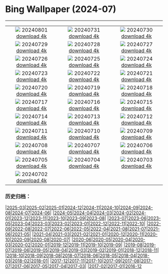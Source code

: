 # Bing Wallpaper (2024-07)
**************
| | | |
| :----: | :----: | :----: |
| ![](https://www.bing.com/th?id=OHR.KaptaiLake_EN-IN2191483743_1920x1080.jpg) 20240801 [download 4k](https://www.bing.com/th?id=OHR.KaptaiLake_EN-IN2191483743_UHD.jpg) | ![](https://www.bing.com/th?id=OHR.HoodoosBryce_EN-IN0026851942_1920x1080.jpg) 20240731 [download 4k](https://www.bing.com/th?id=OHR.HoodoosBryce_EN-IN0026851942_UHD.jpg) | ![](https://www.bing.com/th?id=OHR.GimignanoTuscany_EN-IN4247147407_1920x1080.jpg) 20240730 [download 4k](https://www.bing.com/th?id=OHR.GimignanoTuscany_EN-IN4247147407_UHD.jpg) |
| ![](https://www.bing.com/th?id=OHR.CorbettTigers_EN-IN5057550276_1920x1080.jpg) 20240729 [download 4k](https://www.bing.com/th?id=OHR.CorbettTigers_EN-IN5057550276_UHD.jpg) | ![](https://www.bing.com/th?id=OHR.BeachHutsSweden_EN-IN3846650845_1920x1080.jpg) 20240728 [download 4k](https://www.bing.com/th?id=OHR.BeachHutsSweden_EN-IN3846650845_UHD.jpg) | ![](https://www.bing.com/th?id=OHR.RhinelandVineyards_EN-IN4193963890_1920x1080.jpg) 20240727 [download 4k](https://www.bing.com/th?id=OHR.RhinelandVineyards_EN-IN4193963890_UHD.jpg) |
| ![](https://www.bing.com/th?id=OHR.KargilMemorial_EN-IN8142573327_1920x1080.jpg) 20240726 [download 4k](https://www.bing.com/th?id=OHR.KargilMemorial_EN-IN8142573327_UHD.jpg) | ![](https://www.bing.com/th?id=OHR.SmokyMountainTrail_EN-IN0121082113_1920x1080.jpg) 20240725 [download 4k](https://www.bing.com/th?id=OHR.SmokyMountainTrail_EN-IN0121082113_UHD.jpg) | ![](https://www.bing.com/th?id=OHR.SheepCousins_EN-IN5841559829_1920x1080.jpg) 20240724 [download 4k](https://www.bing.com/th?id=OHR.SheepCousins_EN-IN5841559829_UHD.jpg) |
| ![](https://www.bing.com/th?id=OHR.MethoniCastle_EN-IN6995431738_1920x1080.jpg) 20240723 [download 4k](https://www.bing.com/th?id=OHR.MethoniCastle_EN-IN6995431738_UHD.jpg) | ![](https://www.bing.com/th?id=OHR.ElloraCavesMH_EN-IN9734367387_1920x1080.jpg) 20240722 [download 4k](https://www.bing.com/th?id=OHR.ElloraCavesMH_EN-IN9734367387_UHD.jpg) | ![](https://www.bing.com/th?id=OHR.ZanzibarBoats_EN-IN4365742596_1920x1080.jpg) 20240721 [download 4k](https://www.bing.com/th?id=OHR.ZanzibarBoats_EN-IN4365742596_UHD.jpg) |
| ![](https://www.bing.com/th?id=OHR.MineralMoon_EN-IN9361063674_1920x1080.jpg) 20240720 [download 4k](https://www.bing.com/th?id=OHR.MineralMoon_EN-IN9361063674_UHD.jpg) | ![](https://www.bing.com/th?id=OHR.YoungJaguar_EN-IN3771958694_1920x1080.jpg) 20240719 [download 4k](https://www.bing.com/th?id=OHR.YoungJaguar_EN-IN3771958694_UHD.jpg) | ![](https://www.bing.com/th?id=OHR.MayotteCoral_EN-IN3541373607_1920x1080.jpg) 20240718 [download 4k](https://www.bing.com/th?id=OHR.MayotteCoral_EN-IN3541373607_UHD.jpg) |
| ![](https://www.bing.com/th?id=OHR.MedievalRothenburg_EN-IN3166503485_1920x1080.jpg) 20240717 [download 4k](https://www.bing.com/th?id=OHR.MedievalRothenburg_EN-IN3166503485_UHD.jpg) | ![](https://www.bing.com/th?id=OHR.HammockCamping_EN-IN2367011958_1920x1080.jpg) 20240716 [download 4k](https://www.bing.com/th?id=OHR.HammockCamping_EN-IN2367011958_UHD.jpg) | ![](https://www.bing.com/th?id=OHR.TateishiPark_EN-IN9733056165_1920x1080.jpg) 20240715 [download 4k](https://www.bing.com/th?id=OHR.TateishiPark_EN-IN9733056165_UHD.jpg) |
| ![](https://www.bing.com/th?id=OHR.SilkyShark_EN-IN8852758594_1920x1080.jpg) 20240714 [download 4k](https://www.bing.com/th?id=OHR.SilkyShark_EN-IN8852758594_UHD.jpg) | ![](https://www.bing.com/th?id=OHR.CappadociaRocks_EN-IN8308543174_1920x1080.jpg) 20240713 [download 4k](https://www.bing.com/th?id=OHR.CappadociaRocks_EN-IN8308543174_UHD.jpg) | ![](https://www.bing.com/th?id=OHR.RainierWildflowers_EN-IN6153414101_1920x1080.jpg) 20240712 [download 4k](https://www.bing.com/th?id=OHR.RainierWildflowers_EN-IN6153414101_UHD.jpg) |
| ![](https://www.bing.com/th?id=OHR.GangiSicily_EN-IN6038695994_1920x1080.jpg) 20240711 [download 4k](https://www.bing.com/th?id=OHR.GangiSicily_EN-IN6038695994_UHD.jpg) | ![](https://www.bing.com/th?id=OHR.CollaredAracari_EN-IN5723111528_1920x1080.jpg) 20240710 [download 4k](https://www.bing.com/th?id=OHR.CollaredAracari_EN-IN5723111528_UHD.jpg) | ![](https://www.bing.com/th?id=OHR.TalampayaNP_EN-IN9969060729_1920x1080.jpg) 20240709 [download 4k](https://www.bing.com/th?id=OHR.TalampayaNP_EN-IN9969060729_UHD.jpg) |
| ![](https://www.bing.com/th?id=OHR.NorwayBlueberries_EN-IN9622921626_1920x1080.jpg) 20240708 [download 4k](https://www.bing.com/th?id=OHR.NorwayBlueberries_EN-IN9622921626_UHD.jpg) | ![](https://www.bing.com/th?id=OHR.YenBaiTerraces_EN-IN9423003053_1920x1080.jpg) 20240707 [download 4k](https://www.bing.com/th?id=OHR.YenBaiTerraces_EN-IN9423003053_UHD.jpg) | ![](https://www.bing.com/th?id=OHR.ConwyRiver_EN-IN8974486695_1920x1080.jpg) 20240706 [download 4k](https://www.bing.com/th?id=OHR.ConwyRiver_EN-IN8974486695_UHD.jpg) |
| ![](https://www.bing.com/th?id=OHR.NoahBeach_EN-IN8682200105_1920x1080.jpg) 20240705 [download 4k](https://www.bing.com/th?id=OHR.NoahBeach_EN-IN8682200105_UHD.jpg) | ![](https://www.bing.com/th?id=OHR.KeralaSummer_EN-IN8339171901_1920x1080.jpg) 20240704 [download 4k](https://www.bing.com/th?id=OHR.KeralaSummer_EN-IN8339171901_UHD.jpg) | ![](https://www.bing.com/th?id=OHR.MeerkatManor_EN-IN8030536163_1920x1080.jpg) 20240703 [download 4k](https://www.bing.com/th?id=OHR.MeerkatManor_EN-IN8030536163_UHD.jpg) |
| ![](https://www.bing.com/th?id=OHR.ItalicaRuins_EN-IN7625105640_1920x1080.jpg) 20240702 [download 4k](https://www.bing.com/th?id=OHR.ItalicaRuins_EN-IN7625105640_UHD.jpg) |  |  |

### 历史归档：

|[2025-03](/2025-03/2025-03.md)|[2025-02](/2025-02/2025-02.md)|[2025-01](/2025-01/2025-01.md)|[2024-12](/2024-12/2024-12.md)|[2024-11](/2024-11/2024-11.md)|[2024-10](/2024-10/2024-10.md)|[2024-09](/2024-09/2024-09.md)|[2024-08](/2024-08/2024-08.md)|[2024-07](/2024-07/2024-07.md)|[2024-06](/2024-06/2024-06.md)|
|[2024-05](/2024-05/2024-05.md)|[2024-04](/2024-04/2024-04.md)|[2024-03](/2024-03/2024-03.md)|[2024-02](/2024-02/2024-02.md)|[2024-01](/2024-01/2024-01.md)|[2023-12](/2023-12/2023-12.md)|[2023-11](/2023-11/2023-11.md)|[2023-10](/2023-10/2023-10.md)|[2023-09](/2023-09/2023-09.md)|[2023-08](/2023-08/2023-08.md)|
|[2023-07](/2023-07/2023-07.md)|[2023-06](/2023-06/2023-06.md)|[2023-05](/2023-05/2023-05.md)|[2023-04](/2023-04/2023-04.md)|[2023-03](/2023-03/2023-03.md)|[2023-02](/2023-02/2023-02.md)|[2023-01](/2023-01/2023-01.md)|[2022-12](/2022-12/2022-12.md)|[2022-11](/2022-11/2022-11.md)|[2022-10](/2022-10/2022-10.md)|
|[2022-09](/2022-09/2022-09.md)|[2022-08](/2022-08/2022-08.md)|[2022-07](/2022-07/2022-07.md)|[2022-06](/2022-06/2022-06.md)|[2022-05](/2022-05/2022-05.md)|[2022-04](/2022-04/2022-04.md)|[2021-08](/2021-08/2021-08.md)|[2021-07](/2021-07/2021-07.md)|[2021-06](/2021-06/2021-06.md)|[2021-05](/2021-05/2021-05.md)|
|[2021-04](/2021-04/2021-04.md)|[2021-03](/2021-03/2021-03.md)|[2021-02](/2021-02/2021-02.md)|[2021-01](/2021-01/2021-01.md)|[2020-12](/2020-12/2020-12.md)|[2020-11](/2020-11/2020-11.md)|[2020-10](/2020-10/2020-10.md)|[2020-09](/2020-09/2020-09.md)|[2020-08](/2020-08/2020-08.md)|[2020-07](/2020-07/2020-07.md)|
|[2020-06](/2020-06/2020-06.md)|[2020-05](/2020-05/2020-05.md)|[2020-04](/2020-04/2020-04.md)|[2020-03](/2020-03/2020-03.md)|[2020-02](/2020-02/2020-02.md)|[2020-01](/2020-01/2020-01.md)|[2019-12](/2019-12/2019-12.md)|[2019-11](/2019-11/2019-11.md)|[2019-10](/2019-10/2019-10.md)|[2019-09](/2019-09/2019-09.md)|
|[2019-08](/2019-08/2019-08.md)|[2019-07](/2019-07/2019-07.md)|[2019-06](/2019-06/2019-06.md)|[2019-05](/2019-05/2019-05.md)|[2019-04](/2019-04/2019-04.md)|[2019-03](/2019-03/2019-03.md)|[2019-02](/2019-02/2019-02.md)|[2019-01](/2019-01/2019-01.md)|[2018-12](/2018-12/2018-12.md)|[2018-11](/2018-11/2018-11.md)|
|[2018-10](/2018-10/2018-10.md)|[2018-09](/2018-09/2018-09.md)|[2018-08](/2018-08/2018-08.md)|[2018-07](/2018-07/2018-07.md)|[2018-06](/2018-06/2018-06.md)|[2018-05](/2018-05/2018-05.md)|[2018-04](/2018-04/2018-04.md)|[2018-03](/2018-03/2018-03.md)|[2018-02](/2018-02/2018-02.md)|[2018-01](/2018-01/2018-01.md)|
|[2017-12](/2017-12/2017-12.md)|[2017-11](/2017-11/2017-11.md)|[2017-10](/2017-10/2017-10.md)|[2017-09](/2017-09/2017-09.md)|[2017-08](/2017-08/2017-08.md)|[2017-07](/2017-07/2017-07.md)|[2017-06](/2017-06/2017-06.md)|[2017-05](/2017-05/2017-05.md)|[2017-04](/2017-04/2017-04.md)|[2017-03](/2017-03/2017-03.md)|
|[2017-02](/2017-02/2017-02.md)|[2017-01](/2017-01/2017-01.md)|[2016-12](/2016-12/2016-12.md)